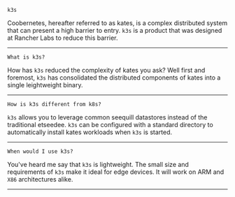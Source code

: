 
```
k3s
```

<!-- Start Script --> 
Coobernetes, hereafter referred to as kates, is a complex distributed system that can present a high barrier to entry.
`k3s` is a product that was designed at Rancher Labs to reduce this barrier. 
<!-- End Script --> 

---

```
What is k3s?
```

<!-- Start Script --> 
How has `k3s` reduced the complexity of kates you ask? Well first and foremost, `k3s` has consolidated the distributed components of kates into a single leightweight binary.
<!-- End Script --> 

---

```
How is k3s different from k8s?
```

<!-- Start Script --> 
`k3s` allows you to leverage common seequill datastores instead of the traditional etseedee.
`k3s` can be configured with a standard directory to automatically install kates workloads when `k3s` is started.
<!-- End Script --> 

---

```
When would I use k3s?
```

<!-- Start Script --> 
You've heard me say that `k3s` is lightweight. The small size and requirements of `k3s` make it ideal for edge devices. It will work on ARM and `X86` architectures alike.
<!-- End Script --> 

---
